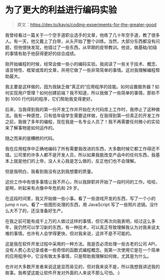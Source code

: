 # 为了更大的利益进行编码实验

> 原文：<https://dev.to/kayis/coding-experiments-for-the-greater-good>

我曾经看过一篇关于一个空手道职业选手的文章，他练了几十年空手道，教了很多人。有一天，他又戴上了白带，从头开始了整个训练。当然，大部分东西都没有问题，但他很快发现，他错过了一些东西，从早期的皮带教训。他说，做基础/初级的事情有助于他获得更好的综合成绩。

刚开始编程的时候，经常会做一些小的编码实验。我阅读了一些关于技术、概念、语言特性、框架或库的文章，并用它做了一些非常简单的事情。这对我理解编程帮助最大。

我主要是这样做的，因为我缺乏做“真正的”应用程序的技能。如何设置服务器？如何实现用户管理？如何创建前端？我不知道，所以我做了一些简单的事情，那些不到 1000 行代码的程序，它们帮助我变得更好。

后来，当我得到我的第一份开发工作并开始在大代码库上工作时，我停止了这种做法。我有一种感觉，只有低年级学生需要这样做，在我得到第一份真正的开发工作之前，我做了多年的编程，现在我是一名专业人员了！我不再需要任何微小的实验来了解事物是如何运作的。

随之而来的是糟糕的代码。

我在应用程序中正确地编码了所有需要我改进的东西，大多数时候它都工作得还不错。公司里的许多人都不是开发人员，所以如果我能改变产品中的任何东西，我基本上就是他们的上帝，没人关心我是怎么做的，反正他们也不会理解。

但是我明白，我看到我没有达到我想要的质量。

这份工作中有很多事情让我不开心，所以我辞职并开始了一段时间的工作。哈哈，是啊，听起来有点像中年危机和 29 岁。

在这段时间里，我又开始做一些小事。看了一些游戏开发的东西，写了一个小的 jump n run。看了一些图形处理的东西，用 JavaScript 写了一些照片滤镜。没什么大不了的，还没准备好生产。

在我之前可能有成千上万的人做过这样的事情，但它再次向我表明，经过这么多年，我仍然可以学习新的东西，有一种技术，可以真正导致理解我认为对我来说太难的事情。也许有人会学得更快，但对我来说，这并不是不可能的。

这是我在软件开发过程中采用的一种方法。我是否必须处理一些古老的公司 API，没有人费心去记录或者一些奇怪的函数式编程概念。我第一次使用它是在一个简单的应用程序中，它没有做太多事情，只是帮助我理解如何做，尤其是为什么。

也许对大多数开发者来说这是显而易见的，但对我来说不是，所以我想我讲述我的故事。我希望这能让软件开发对外面的人来说不那么可怕。:)
